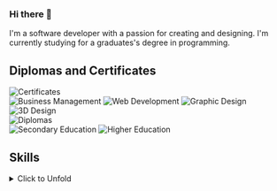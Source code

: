 ### Hi there 👋
I'm a software developer with a passion for creating and designing. I'm currently studying for a graduates's degree in programming.



## Diplomas and Certificates
<div align="Left">
	<img src="https://img.shields.io/badge/Certificates-grey?logo=none" alt="Certificates" />
	<br>
	<img src="https://img.shields.io/badge/Business_Management-2B2B2B?logo=none" alt="Business Management" />
	<img src="https://img.shields.io/badge/Web_Development-2B2B2B?logo=none" alt="Web Development" />
	<img src="https://img.shields.io/badge/Graphic_Design-2B2B2B?logo=none" alt="Graphic Design" />
	<img src="https://img.shields.io/badge/3D_Design-2B2B2B?logo=none" alt="3D Design" />
</div>
<div align="Left">
	<img src="https://img.shields.io/badge/Diplomas-grey?logo=none" alt="Diplomas" />
	<br>
	<img src="https://img.shields.io/badge/Secondary_Education:_Electricity_Electronics-2B2B2B?logo=none" alt="Secondary Education" />
	<img src="https://img.shields.io/badge/Higher_Education:_Graduate_Programming-2B2B2B?logo=none" alt="Higher Education" />
</div>

## Skills
<details>
<summary>Click to Unfold</summary>

### Soft Skills
<div align="Left">
	<img src="https://img.shields.io/badge/Soft_skills-grey?logo=none" alt="Soft skills" />
	<br>
	<img src="https://img.shields.io/badge/Problem_solving-2B2B2B?logo=none" alt="Problem solving" />
	<img src="https://img.shields.io/badge/Teamwork-2B2B2B?logo=none" alt="Teamwork" />
	<img src="https://img.shields.io/badge/Communication-2B2B2B?logo=none" alt="Communication" />
	<img src="https://img.shields.io/badge/Time_management-2B2B2B?logo=none" alt="Time management" />
	<img src="https://img.shields.io/badge/Adaptability-2B2B2B?logo=none" alt="Adaptability" />
	<img src="https://img.shields.io/badge/Leadership-2B2B2B?logo=none" alt="Leadership" />
</div>

### Practical Skills
<div align="Left">
	<img src="https://img.shields.io/badge/Driving_Licenses-grey?logo=none" alt="Driving Licenses" />
	<br>
	<img src="https://img.shields.io/badge/B_>250.000Km-2B2B2B?logo=none" alt="B" />
	<img src="https://img.shields.io/badge/AM-2B2B2B?logo=none" alt="AM" />
</div>
<div align="Left">
	<img src="https://img.shields.io/badge/Languages-grey?logo=none" alt="Languages" />
	<br>
	<img src="https://img.shields.io/badge/Dutch-2B2B2B?logo=none" alt="Dutch" />
	<img src="https://img.shields.io/badge/English-2B2B2B?logo=none" alt="English" />
</div>
<div align="Left">
	<img src="https://img.shields.io/badge/Design_skills-grey?logo=none" alt="Design skills" />
	<br>
	<img src="https://img.shields.io/badge/UX_design-2B2B2B?logo=none" alt="UX design" />
	<img src="https://img.shields.io/badge/UI_design-2B2B2B?logo=none" alt="UI design" />
	<img src="https://img.shields.io/badge/Graphic_design-2B2B2B?logo=none" alt="Graphic design" />
	<img src="https://img.shields.io/badge/3D_design-2B2B2B?logo=none" alt="3D design" />
</div>
<div align="Left">
	<img src="https://img.shields.io/badge/Development_skills-grey?logo=none" alt="Development skills" />
	<br>
	<img src="https://img.shields.io/badge/Software_development-2B2B2B?logo=none" alt="Software development" />
	<img src="https://img.shields.io/badge/Web_development-2B2B2B?logo=none" alt="Web development" />
	<img src="https://img.shields.io/badge/Mobile_development-2B2B2B?logo=none" alt="Mobile development" />
	<img src="https://img.shields.io/badge/Database_management-2B2B2B?logo=none" alt="Database management" />
</div>
<div align="Left">
	<img src="https://img.shields.io/badge/Prototyping_skills-grey?logo=none" alt="Prototyping skills" />
	<br>
	<img src="https://img.shields.io/badge/3D_Printing-2B2B2B?logo=none" alt="3D Printing" />
	<img src="https://img.shields.io/badge/Pcb_design-2B2B2B?logo=none" alt="Pcb design" />
	<img src="https://img.shields.io/badge/Cnc_milling-2B2B2B?logo=none" alt="Cnc milling" />
	<img src="https://img.shields.io/badge/Laser_cutting-2B2B2B?logo=none" alt="Laser cutting" />
</div>

### Technical Skills
<div align="Left">
	<!-- <img src="https://img.shields.io/badge/Programming_languages-grey?logo=none" alt="Programming languages" /> -->
	<br>
	<img src="https://img.shields.io/badge/Basic-2B2B2B?logo=bricks" alt="Basic" />
	<img src="https://img.shields.io/badge/C%23-2B2B2B?logo=csharp" alt="csharp" />
	<img src="https://img.shields.io/badge/javascript-2B2B2B?logo=javascript" alt="JavaScript" />
	<img src="https://img.shields.io/badge/Typescript-2B2B2B?logo=typescript" alt="Typescript" />
</div>
<div align="Left">
	<!-- <img src="https://img.shields.io/badge/Frameworks_and_libraries-grey?logo=none" alt="Frameworks and libraries" /> -->
	<br>
	<img src="https://img.shields.io/badge/HTML5-2B2B2B?logo=html5" alt="HTML5" />
	<img src="https://img.shields.io/badge/WPF-2B2B2B?logo=wpf" alt="WPF" />
	<img src="https://img.shields.io/badge/MAUI-2B2B2B?logo=maui" alt="MAUI" />
	<img src="https://img.shields.io/badge/CSS3-2B2B2B?logo=css3" alt="CSS3" />
	<img src="https://img.shields.io/badge/Sass-2B2B2B?logo=sass" alt="Sass" />
	<img src="https://img.shields.io/badge/Node.js-2B2B2B?logo=node.js" alt="Node.js" />
	<img src="https://img.shields.io/badge/Express.js-2B2B2B?logo=express" alt="Express.js" />
	<img src="https://img.shields.io/badge/React-2B2B2B?logo=react" alt="React" />
	<img src="https://img.shields.io/badge/Bootstrap-2B2B2B?logo=bootstrap" alt="Bootstrap" />
 	<img src="https://img.shields.io/badge/Vue-2B2B2B?logo=vue.js" alt="Vue.js" />
	
</div>
<div align="Left">
	<!-- <img src="https://img.shields.io/badge/Data_management-grey?logo=none" alt="Data management" /> -->
	<br>
	<img src="https://img.shields.io/badge/Microsoft_SQL_Server-2B2B2B?logo=microsoft-sql-server" alt="Microsoft SQL Server" />
	<img src="https://img.shields.io/badge/MySQL-2B2B2B?logo=mysql" alt="MySQL" />
	<img src="https://img.shields.io/badge/SQLite-2B2B2B?logo=sqlite" alt="SQLite" />
	<img src="https://img.shields.io/badge/Swagger-2B2B2B?logo=swagger" alt="Swagger" />
</div>
<div align="Left">
	<!-- <img src="https://img.shields.io/badge/Project_management-grey?logo=none" alt="Project management" /> -->
	<br>
	<img src="https://img.shields.io/badge/Git-2B2B2B?logo=git" alt="Git" />
	<img src="https://img.shields.io/badge/GitHub-2B2B2B?logo=github" alt="GitHub" />
	<img src="https://img.shields.io/badge/Markdown-2B2B2B?logo=markdown" alt="Markdown" />
	<img src="https://img.shields.io/badge/Azure-2B2B2B?logo=azure-devops" alt="Azure DevOps" />
</div>
<div align="Left">
	<!-- <img src="https://img.shields.io/badge/Development_environments-grey?logo=none" alt="Development environments" /> -->
	<br>
	<img src="https://img.shields.io/badge/Visual_Studio-2B2B2B?logo=visual-studio" alt="Visual Studio" />
	<img src="https://img.shields.io/badge/VSCode-2B2B2B?logo=visual-studio-code" alt="Visual Studio Code" />
	<img src="https://img.shields.io/badge/Postman-2B2B2B?logo=postman" alt="Postman" />
	<img src="https://img.shields.io/badge/docker-2B2B2B?logo=docker" alt="Docker" />
</div>
<div align="Left">
	<!-- <img src="https://img.shields.io/badge/Graphic_Design-grey?logo=none" alt="Graphic Design" /> -->
	<br>
	<img src="https://img.shields.io/badge/Adobe_Photoshop-2B2B2B?logo=adobe-photoshop" alt="Adobe Photoshop" />
	<img src="https://img.shields.io/badge/Adobe_Illustrator-2B2B2B?logo=adobe-illustrator" alt="Adobe Illustrator" />
	<img src="https://img.shields.io/badge/Adobe_InDesign-2B2B2B?logo=adobe-indesign" alt="Adobe InDesign" />
	<img src="https://img.shields.io/badge/Adobe_Lightroom-2B2B2B?logo=adobe-lightroom" alt="Adobe Lightroom" />
	<img src="https://img.shields.io/badge/Adobe_Audition-2B2B2B?logo=adobe-audition" alt="Adobe Audition" />
	<img src="https://img.shields.io/badge/Adobe_XD-2B2B2B?logo=adobe-xd" alt="Adobe XD" />
	<img src="https://img.shields.io/badge/Adobe_Premiere_Pro-2B2B2B?logo=adobe-premiere-pro" alt="Adobe Premiere Pro" />
	<img src="https://img.shields.io/badge/Adobe_After_Effects-2B2B2B?logo=adobe-after-effects" alt="Adobe After Effects" />
</div>
<div align="Left">
	<!-- <img src="https://img.shields.io/badge/3D_Design-grey?logo=none" alt="3D Design" /> -->
	<br>
	<img src="https://img.shields.io/badge/Blender-2B2B2B?logo=blender" alt="Blender" />
	<img src="https://img.shields.io/badge/Autodesk_3ds_Max-2B2B2B?logo=autodesk" alt="Autodesk 3ds Max" />
	<img src="https://img.shields.io/badge/Autodesk_Fusion_360-2B2B2B?logo=autodesk" alt="Autodesk Fusion 360" />
	<img src="https://img.shields.io/badge/Ultimaker-2B2B2B?logo=cora" alt="Ultimaker" />
</div>
</details>
